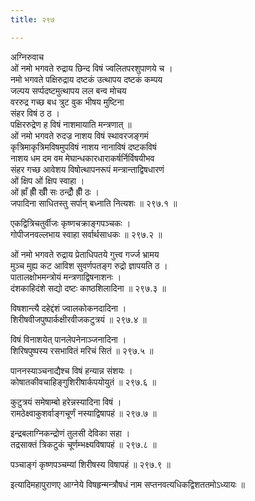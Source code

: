 ```yaml
---
title: २९७

---
```

अग्निरुवाच  
ओं नमो भगवते रुद्राय छिन्द विषं ज्वलितपरशुपाणये च ।  
नमो भगवते पक्षिरुद्राय दष्टकं उत्थापय दष्टकं कम्पय  
जल्पय सर्प्पदष्टमुत्थापय लल बन्व मोचय  
वररुद्र गच्छ बध त्रुट वुक भीषय मुष्टिना  
संहर विषं ठ ठ ।  
पक्षिररुद्रेण ह विषं नाशमायाति मन्त्रणात् ॥  
ओं नमो भगवते रुदज्र नाशय विषं स्थावरजङ्गमं  
कृत्रिमाकृत्रिमविषमुपविषं नाशय नानाविषं दष्टकविषं  
नाशय धम दम वम मेघान्धकारधाराकर्षर्निर्विषयीभव  
संहर गच्छ आवेशय विषोत्थापनरूपं मन्त्रान्ताद्विषधारणं  
ओं क्षिप ओं क्षिप स्वाहा ।  
ओं ह्राँ ह्रीँ खीँ सः ठन्द्रौँ ह्रीँ ठः ।  
जपादिना साधितस्तु सर्पान् बध्नाति नित्यशः ॥ २९७.१ ॥  
  
एकद्वित्रिचतुर्वीजः कृष्णचक्राङ्गपञ्चकः ।  
गोपीजनवल्लभाय स्वाहा सर्वार्थसाधकः ॥ २९७.२ ॥  
  
ओं नमो भगवते रुद्राय प्रेताधिपतये गुत्त्व गर्ज्ज भ्रामय  
मुञ्च मुह्य कट आविश सुवर्णपतङ्ग रुद्रो ज्ञापयति ठ ।  
पातालक्षोभमन्त्रोयं मन्त्रणाद्विषनाशनः ।  
दंशकाहिदंशे सद्यो दष्टः काष्ठशिलादिना ॥ २९७.३ ॥  
  
विषशान्त्यै दहेद्दंशं ज्वालकोकनदादिना ।  
शिरीषवीजपुष्पार्कक्षीरवीजकटुत्रयं ॥ २९७.४ ॥  
  
विषं विनाशयेत् पानलेपनेनाञ्जनादिना ।  
शिरिषपुष्पस्य रसभावितं मरिचं सितं ॥ २९७.५ ॥  
  
पाननस्याञ्चनाद्यैश्च विषं हन्यान्न संशयः ।  
कोषातकीवचाहिङ्गुशिरीषार्कपयोयुतं ॥ २९७.६ ॥  
  
कुटुत्रयं समेषाम्बो हरेन्नस्यादिना विषं ।  
रामठेक्ष्वाकुशर्वाङ्गचूर्णं नस्याद्विषापहं ॥ २९७.७ ॥  
  
इन्द्रबलाग्निकन्द्रोणं तुलसी देविका सहा ।  
तद्रसाक्तं त्रिकटुकं चूर्णम्भक्ष्यविषापहं ॥ २९७.८ ॥  
  
पञ्चाङ्गं कृष्णपञ्चम्यां शिरीषस्य विषापहं ॥ २९७.९ ॥  
  
इत्यादिमहापुराणए आग्नेये विषहृन्मन्त्रौषधं नाम सप्तनवत्यधिकद्विशततमोऽध्यायः ॥